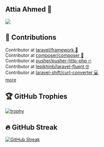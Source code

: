 <h2>Attia Ahmed 👋</h2>

![](https://visitor-badge.glitch.me/badge?page_id=Attia-Ahmed)

## 🚀 Contributions
Contributor at [laravel/framework 💪](https://github.com/laravel/framework/pull/41257) 
<br>
Contributor at [composer/composer 🚀](https://github.com/composer/composer/pull/11550) 
<br>
Contributor at [pusher/pusher-http-php 🔥](https://github.com/pusher/pusher-http-php/pull/324)
 <br>
Contributor at [lepikhinb/laravel-fluent 🤓](https://github.com/lepikhinb/laravel-fluent/pull/28)
 <br>
Contributor at [laravel-shift/curl-converter 💻](https://github.com/laravel-shift/curl-converter/pulls?q=is%3Apr+is%3Amerged+author%3Aattia-ahmed)
 <br>
[more](https://github.com/Attia-Ahmed?tab=repositories)

## 🏆 GitHub Trophies

[![trophy](https://github-profile-trophy.vercel.app/?username=Attia-Ahmed&rank=SECRET,SSS,SS,S,AAA,AA,A&theme=nord&column=6)](https://github.com/Attia-Ahmed)

## 🔥 GitHub Streak

[![GitHub Streak](https://github-readme-streak-stats.herokuapp.com?user=Attia-Ahmed&theme=synthwave&date_format=M%20j%5B%2C%20Y%5D)](https://github.com/Attia-Ahmed)
